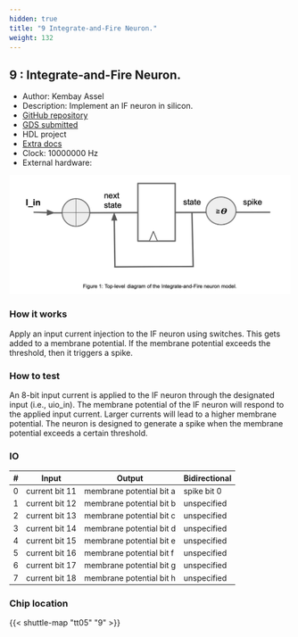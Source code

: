```yaml
---
hidden: true
title: "9 Integrate-and-Fire Neuron."
weight: 132
---
```


## 9 : Integrate-and-Fire Neuron.

* Author: Kembay  Assel
* Description: Implement an IF neuron in silicon.
* [GitHub repository](https://github.com/mountains-high/tt05-mountains-high-if)
* [GDS submitted](https://github.com/mountains-high/tt05-mountains-high-if/actions/runs/6740782751)
* HDL project
* [Extra docs]()
* Clock: 10000000 Hz
* External hardware: 

![picture](images/picture.png)

### How it works

Apply an input current injection to the IF neuron using switches.
This gets added to a membrane potential.
If the membrane potential exceeds the threshold, then it triggers a spike.


### How to test

An 8-bit input current is applied to the IF neuron through the designated input (i.e., uio_in).
The membrane potential of the IF neuron will respond to the applied input current.
Larger currents will lead to a higher membrane potential.
The neuron is designed to generate a spike when the membrane potential exceeds a certain threshold.


### IO

| # | Input        | Output       | Bidirectional      |
|---|--------------|--------------| -------------------|
| 0 | current bit 11  | membrane potential bit a | spike bit 0 |
| 1 | current bit 12  | membrane potential bit b | unspecified |
| 2 | current bit 13  | membrane potential bit c | unspecified |
| 3 | current bit 14  | membrane potential bit d | unspecified |
| 4 | current bit 15  | membrane potential bit e | unspecified |
| 5 | current bit 16  | membrane potential bit f | unspecified |
| 6 | current bit 17  | membrane potential bit g | unspecified |
| 7 | current bit 18  | membrane potential bit h | unspecified |

### Chip location

{{< shuttle-map "tt05" "9" >}}
